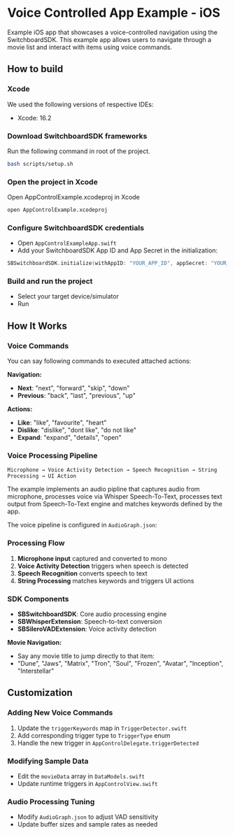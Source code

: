 # Voice Controlled App Example - iOS

Example iOS app that showcases a voice-controlled navigation using the SwitchboardSDK. This example app allows users to navigate through a movie list and interact with items using voice commands.

## How to build

### Xcode

We used the following versions of respective IDEs:

- Xcode: 16.2

### Download SwitchboardSDK frameworks

Run the following command in root of the project.

```bash
bash scripts/setup.sh
```

### Open the project in Xcode

Open AppControlExample.xcodeproj in Xcode

```bash
open AppControlExample.xcodeproj
```

### Configure SwitchboardSDK credentials

- Open `AppControlExampleApp.swift`
- Add your SwitchboardSDK App ID and App Secret in the initialization:

```swift
SBSwitchboardSDK.initialize(withAppID: "YOUR_APP_ID", appSecret: "YOUR_APP_SECRET")
```

### Build and run the project

- Select your target device/simulator
- Run

## How It Works

### Voice Commands

You can say following commands to executed attached actions:

**Navigation:**

- **Next**: "next", "forward", "skip", "down"
- **Previous**: "back", "last", "previous", "up"

**Actions:**

- **Like**: "like", "favourite", "heart"
- **Dislike**: "dislike", "dont like", "do not like"
- **Expand**: "expand", "details", "open"

### Voice Processing Pipeline

```
Microphone → Voice Activity Detection → Speech Recognition → String Processing → UI Action
```

The example implements an audio pipline that captures audio from microphone, processes voice via Whisper Speech-To-Text, processes text output from Speech-To-Text engine and matches keywords defined by the app.

The voice pipeline is configured in `AudioGraph.json`:

### Processing Flow

1. **Microphone input** captured and converted to mono
2. **Voice Activity Detection** triggers when speech is detected
3. **Speech Recognition** converts speech to text
4. **String Processing** matches keywords and triggers UI actions

### SDK Components

- **SBSwitchboardSDK**: Core audio processing engine
- **SBWhisperExtension**: Speech-to-text conversion
- **SBSileroVADExtension**: Voice activity detection

**Movie Navigation:**

- Say any movie title to jump directly to that item:
- "Dune", "Jaws", "Matrix", "Tron", "Soul", "Frozen", "Avatar", "Inception", "Interstellar"

## Customization

### Adding New Voice Commands

1. Update the `triggerKeywords` map in `TriggerDetector.swift`
2. Add corresponding trigger type to `TriggerType` enum
3. Handle the new trigger in `AppControlDelegate.triggerDetected`

### Modifying Sample Data

- Edit the `movieData` array in `DataModels.swift`
- Update runtime triggers in `AppControlView.swift`

### Audio Processing Tuning

- Modify `AudioGraph.json` to adjust VAD sensitivity
- Update buffer sizes and sample rates as needed
